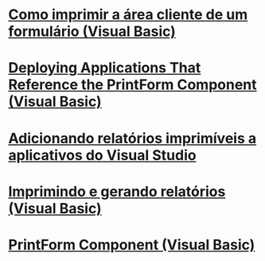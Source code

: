# [Como imprimir a área cliente de um formulário (Visual Basic)](how-to-print-the-client-area-of-a-form.md)
# [Deploying Applications That Reference the PrintForm Component (Visual Basic)](deploying-applications-that-reference-the-printform-component.md)
# [Adicionando relatórios imprimíveis a aplicativos do Visual Studio](adding-printable-reports-to-visual-studio-applications.md)
# [Imprimindo e gerando relatórios (Visual Basic)](printing-and-reporting.md)
# [PrintForm Component (Visual Basic)](printform-component.md)
